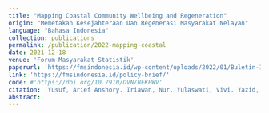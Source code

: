 ```yaml
---
title: "Mapping Coastal Community Wellbeing and Regeneration"
origin: "Memetakan Kesejahteraan Dan Regenerasi Masyarakat Nelayan"
language: "Bahasa Indonesia"
collection: publications
permalink: /publication/2022-mapping-coastal
date: 2021-12-18
venue: 'Forum Masyarakat Statistik'
paperurl: 'https://fmsindonesia.id/wp-content/uploads/2022/01/Buletin-18-FINAL.pdf'
link: 'https://fmsindonesia.id/policy-brief/'
code: #'https://doi.org/10.7910/DVN/BEKPWV'
citation: 'Yusuf, Arief Anshory. Iriawan, Nur. Yulaswati, Vivi. Yazid, Ega Kurnia, Palani, Herman. 2021. Memetakan Kesejahteraan Dan Regenerasi Masyarakat Nelayan. <i>FMS Statistical & Policy Brief</i>. ed. 18 Des 2021. 3-13.'
abstract:
---
```

